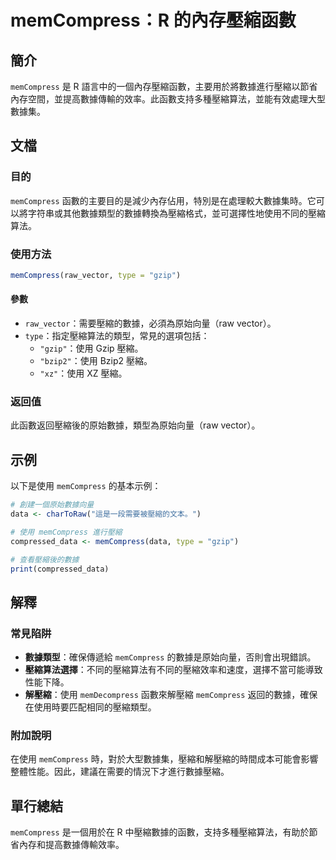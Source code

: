 <!--
Meta Description: # memCompress：R 的內存壓縮函數 ## 簡介 `memCompress` 是 R 語言中的一個內存壓縮函數，主要用於將數據進行壓縮以節省內存空間，並提高數據傳輸的效率。此函數支持多種壓縮算法，並能有效處理大型數據集。 ## 文檔 ### 目的 `memCompress` 函數的主要目的...
Meta Keywords: memcompress, gzip, type, raw_vector, raw
-->

# memCompress：R 的內存壓縮函數

## 簡介
`memCompress` 是 R 語言中的一個內存壓縮函數，主要用於將數據進行壓縮以節省內存空間，並提高數據傳輸的效率。此函數支持多種壓縮算法，並能有效處理大型數據集。

## 文檔
### 目的
`memCompress` 函數的主要目的是減少內存佔用，特別是在處理較大數據集時。它可以將字符串或其他數據類型的數據轉換為壓縮格式，並可選擇性地使用不同的壓縮算法。

### 使用方法
```R
memCompress(raw_vector, type = "gzip")
```

#### 參數
- `raw_vector`：需要壓縮的數據，必須為原始向量（raw vector）。
- `type`：指定壓縮算法的類型，常見的選項包括：
  - `"gzip"`：使用 Gzip 壓縮。
  - `"bzip2"`：使用 Bzip2 壓縮。
  - `"xz"`：使用 XZ 壓縮。

### 返回值
此函數返回壓縮後的原始數據，類型為原始向量（raw vector）。

## 示例
以下是使用 `memCompress` 的基本示例：

```R
# 創建一個原始數據向量
data <- charToRaw("這是一段需要被壓縮的文本。")

# 使用 memCompress 進行壓縮
compressed_data <- memCompress(data, type = "gzip")

# 查看壓縮後的數據
print(compressed_data)
```

## 解釋
### 常見陷阱
- **數據類型**：確保傳遞給 `memCompress` 的數據是原始向量，否則會出現錯誤。
- **壓縮算法選擇**：不同的壓縮算法有不同的壓縮效率和速度，選擇不當可能導致性能下降。
- **解壓縮**：使用 `memDecompress` 函數來解壓縮 `memCompress` 返回的數據，確保在使用時要匹配相同的壓縮類型。

### 附加說明
在使用 `memCompress` 時，對於大型數據集，壓縮和解壓縮的時間成本可能會影響整體性能。因此，建議在需要的情況下才進行數據壓縮。

## 單行總結
`memCompress` 是一個用於在 R 中壓縮數據的函數，支持多種壓縮算法，有助於節省內存和提高數據傳輸效率。